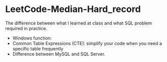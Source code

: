 # LeetCode-Median-Hard_record

The difference between what I learned at class and what SQL problem required in practice.
- Windows function: 
- Common Table Expressions (CTE): simplify your code when you need a specific table frequently 
- Difference between MySQL and SQL Server.
